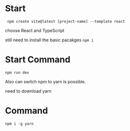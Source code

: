 # Start

``` npm create vite@latest [project-name] --template react```

choose React and TypeScript

still need to install the basic pacakges 
``` npm i ```


# Start Command
``` npm run dev ```


Also can switch npm to yarn is possible.

need to download yarn
# Command
``` npm i -g yarn ```
